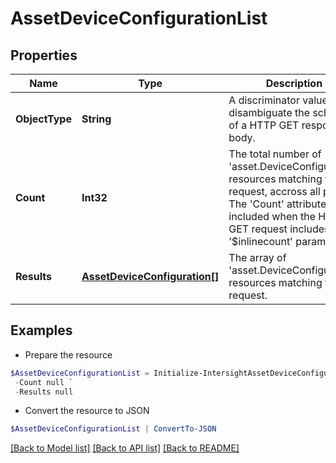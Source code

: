# AssetDeviceConfigurationList
## Properties

Name | Type | Description | Notes
------------ | ------------- | ------------- | -------------
**ObjectType** | **String** | A discriminator value to disambiguate the schema of a HTTP GET response body. | 
**Count** | **Int32** | The total number of &#39;asset.DeviceConfiguration&#39; resources matching the request, accross all pages. The &#39;Count&#39; attribute is included when the HTTP GET request includes the &#39;$inlinecount&#39; parameter. | [optional] 
**Results** | [**AssetDeviceConfiguration[]**](AssetDeviceConfiguration.md) | The array of &#39;asset.DeviceConfiguration&#39; resources matching the request. | [optional] 

## Examples

- Prepare the resource
```powershell
$AssetDeviceConfigurationList = Initialize-IntersightAssetDeviceConfigurationList  -ObjectType null `
 -Count null `
 -Results null
```

- Convert the resource to JSON
```powershell
$AssetDeviceConfigurationList | ConvertTo-JSON
```

[[Back to Model list]](../README.md#documentation-for-models) [[Back to API list]](../README.md#documentation-for-api-endpoints) [[Back to README]](../README.md)

